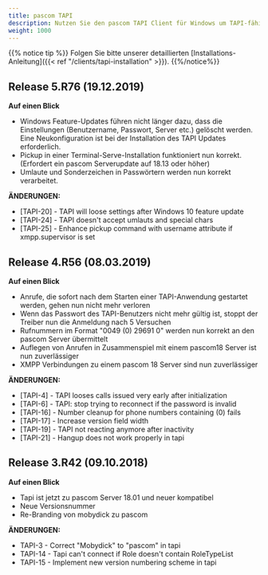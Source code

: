 ```yaml
---
title: pascom TAPI
description: Nutzen Sie den pascom TAPI Client für Windows um TAPI-fähige Software wie ERP, CRM-Systeme, etc. in den pascom Server einzubinden
weight: 1000
---
```


{{% notice tip %}}
Folgen Sie bitte unserer detaillierten [Installations-Anleitung]({{< ref "/clients/tapi-installation" >}}).
{{%/notice%}}

## Release 5.R76 (19.12.2019)

**Auf einen Blick**

- Windows Feature-Updates führen nicht länger dazu, dass die Einstellungen (Benutzername, Passwort, Server etc.) gelöscht werden. Eine Neukonfiguration ist bei der Installation des TAPI Updates erforderlich.
- Pickup in einer Terminal-Serve-Installation funktioniert nun korrekt.(Erfordert ein pascom Serverupdate auf 18.13 oder höher)
- Umlaute und Sonderzeichen in Passwörtern werden nun korrekt verarbeitet.

**ÄNDERUNGEN:**

- [TAPI-20] - TAPI will loose settings after Windows 10 feature update
- [TAPI-24] - TAPI doesn't accept umlauts and special chars
- [TAPI-25] - Enhance pickup command with username attribute if xmpp.supervisor is set

## Release 4.R56 (08.03.2019)

**Auf einen Blick**

- Anrufe, die sofort nach dem Starten einer TAPI-Anwendung gestartet werden, gehen nun nicht mehr verloren
- Wenn das Passwort des TAPI-Benutzers nicht mehr gültig ist, stoppt der Treiber nun die Anmeldung nach 5 Versuchen
- Rufnummern im Format "0049 (0) 29691 0" werden nun korrekt an den pascom Server übermittelt
- Auflegen von Anrufen in Zusammenspiel mit einem pascom18 Server ist nun zuverlässiger
- XMPP Verbindungen zu einem pascom 18 Server sind nun zuverlässiger

**ÄNDERUNGEN:**

- [TAPI-4] - TAPI looses calls issued very early after initialization
- [TAPI-6] - TAPI: stop trying to reconnect if the password is invalid
- [TAPI-16] - Number cleanup for phone numbers containing (0) fails
- [TAPI-17] - Increase version field width
- [TAPI-19] - TAPI not reacting anymore after inactivity
- [TAPI-21] - Hangup does not work properly in tapi


## Release 3.R42 (09.10.2018)

**Auf einen Blick**

- Tapi ist jetzt zu pascom Server 18.01 und neuer kompatibel
- Neue Versionsnummer
- Re-Branding von mobydick zu pascom

**ÄNDERUNGEN:**

- TAPI-3 - Correct "Mobydick" to "pascom" in tapi
- TAPI-14 - Tapi can't connect if Role doesn't contain RoleTypeList
- TAPI-15 - Implement new version numbering scheme in tapi
